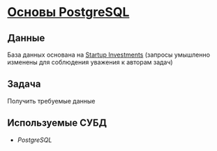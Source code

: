 # [Основы PostgreSQL](https://github.com/observer012/yandex_practicum/blob/main/13.%20Основы%20%20PostgreSQL%20(18)/PostgreSQL.ipynb)


## Данные

База данных основана на [Startup Investments](https://www.kaggle.com/datasets/justinas/startup-investments)
(запросы умышленно изменены для соблюдения уважения к авторам задач)

## Задача

Получить требуемые данные

## Используемые СУБД
- *PostgreSQL*



